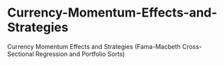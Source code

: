 # Currency-Momentum-Effects-and-Strategies
Currency Momentum Effects and Strategies (Fama-Macbeth Cross-Sectional Regression and Portfolio Sorts)
